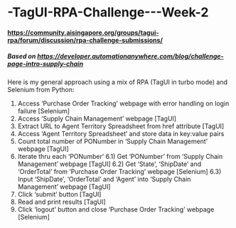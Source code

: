 # -TagUI-RPA-Challenge---Week-2
#### https://community.aisingapore.org/groups/tagui-rpa/forum/discussion/rpa-challenge-submissions/
##### Based on https://developer.automationanywhere.com/blog/challenge-page-intro-supply-chain


Here is my general approach using a mix of RPA (TagUI in turbo mode) and Selenium from Python:

1) Access ‘Purchase Order Tracking’ webpage with error handling on login failure [Selenium]
2) Access ‘Supply Chain Management’ webpage [TagUI]
3) Extract URL to Agent Territory Spreadsheet from href attribute [TagUI]
4) Access ‘Agent Territory Spreadsheet’ and store data in key:value pairs
5) Count total number of PONumber in ‘Supply Chain Management’ webpage [TagUI]
6) Iterate thru each ‘PONumber’
    6.1) Get ‘PONumber’ from ‘Supply Chain Management’ webpage [TagUI]
    6.2) Get ‘State’, ‘ShipDate’ and ‘OrderTotal’ from ‘Purchase Order Tracking’ webpage [Selenium]
    6.3) Input ‘ShipDate’, ‘OrderTotal’ and ‘Agent’ into ‘Supply Chain Management’ webpage [TagUI]
7) Click ‘submit’ button [TagUI]
8) Read and print results [TagUI]
9) Click ‘logout’ button and close ‘Purchase Order Tracking’ webpage [Selenium]
